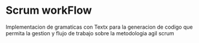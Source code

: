 # Scrum workFlow
Implementacion de gramaticas con Textx para la generacion de codigo que permita la gestion y flujo de trabajo sobre la metodologia agil scrum
